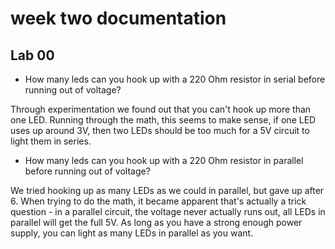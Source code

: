# week two documentation

## Lab 00

- How many leds can you hook up with a 220 Ohm resistor in serial before running out of voltage?

Through experimentation we found out that you can't hook up more than one LED. Running through the math, this seems to make sense, if one LED uses up around 3V, then two LEDs should be too much for a 5V circuit to light them in series.

- How many leds can you hook up with a 220 Ohm resistor in parallel before running out of voltage?

We tried hooking up as many LEDs as we could in parallel, but gave up after 6. When trying to do the math, it became apparent that's actually a trick question - in a parallel circuit, the voltage never actually runs out, all LEDs in parallel will get the full 5V. As long as you have a strong enough power supply, you can light as many LEDs in parallel as you want.
